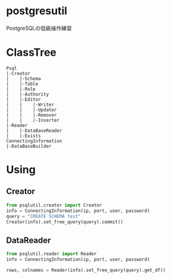 # postgresutil  
PostgreSQLの低級操作練習

# ClassTree
```  
Psql
|-Creator  
|    |-Schema  
|    |-Table  
|    |-Role  
|    |-Authority  
|    |-Editor  
|    |    |-Writer  
|    |    |-Updater  
|    |    |-Remover  
|    |    |-Inserter  
|-Reader  
|    |-DataBaseReader  
|    |-Exists  
ConnectingInformation  
|-DataBaseBuilder  
```
# Using
## Creator
```creator.py
from psqlutil.creator import Creator
info = ConnectingInformation(ip, port, user, password)
query = "CREATE SCHEMA test"
Creator(info).set_free_query(query).commit()
```
## DataReader
```reader.py
from psqlutil.reader import Reader
info = ConnectingInformation(ip, port, user, password)  

rows, colnames = Reader(info).set_free_query(query).get_df()
```

